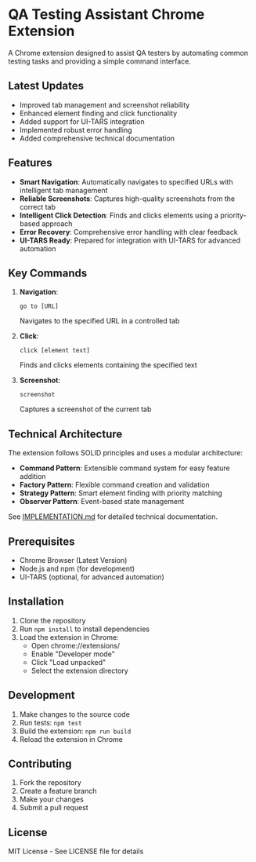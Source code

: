 # QA Testing Assistant Chrome Extension

A Chrome extension designed to assist QA testers by automating common testing tasks and providing a simple command interface.

## Latest Updates

- Improved tab management and screenshot reliability
- Enhanced element finding and click functionality
- Added support for UI-TARS integration
- Implemented robust error handling
- Added comprehensive technical documentation

## Features

- **Smart Navigation**: Automatically navigates to specified URLs with intelligent tab management
- **Reliable Screenshots**: Captures high-quality screenshots from the correct tab
- **Intelligent Click Detection**: Finds and clicks elements using a priority-based approach
- **Error Recovery**: Comprehensive error handling with clear feedback
- **UI-TARS Ready**: Prepared for integration with UI-TARS for advanced automation

## Key Commands

1. **Navigation**:
   ```
   go to [URL]
   ```
   Navigates to the specified URL in a controlled tab

2. **Click**:
   ```
   click [element text]
   ```
   Finds and clicks elements containing the specified text

3. **Screenshot**:
   ```
   screenshot
   ```
   Captures a screenshot of the current tab

## Technical Architecture

The extension follows SOLID principles and uses a modular architecture:

- **Command Pattern**: Extensible command system for easy feature addition
- **Factory Pattern**: Flexible command creation and validation
- **Strategy Pattern**: Smart element finding with priority matching
- **Observer Pattern**: Event-based state management

See [IMPLEMENTATION.md](IMPLEMENTATION.md) for detailed technical documentation.

## Prerequisites

- Chrome Browser (Latest Version)
- Node.js and npm (for development)
- UI-TARS (optional, for advanced automation)

## Installation

1. Clone the repository
2. Run `npm install` to install dependencies
3. Load the extension in Chrome:
   - Open chrome://extensions/
   - Enable "Developer mode"
   - Click "Load unpacked"
   - Select the extension directory

## Development

1. Make changes to the source code
2. Run tests: `npm test`
3. Build the extension: `npm run build`
4. Reload the extension in Chrome

## Contributing

1. Fork the repository
2. Create a feature branch
3. Make your changes
4. Submit a pull request

## License

MIT License - See LICENSE file for details